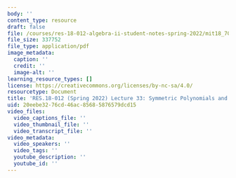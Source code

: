 ```yaml
---
body: ''
content_type: resource
draft: false
file: /courses/res-18-012-algebra-ii-student-notes-spring-2022/mit18_702s22_lect33.pdf
file_size: 337752
file_type: application/pdf
image_metadata:
  caption: ''
  credit: ''
  image-alt: ''
learning_resource_types: []
license: https://creativecommons.org/licenses/by-nc-sa/4.0/
resourcetype: Document
title: 'RES.18-012 (Spring 2022) Lecture 33: Symmetric Polynomials and the Discriminant'
uid: 20eebe32-76cd-46ac-8568-5876579dcd15
video_files:
  video_captions_file: ''
  video_thumbnail_file: ''
  video_transcript_file: ''
video_metadata:
  video_speakers: ''
  video_tags: ''
  youtube_description: ''
  youtube_id: ''
---
```

